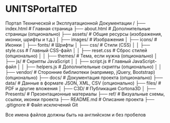 # UNITSPortalTED
 Портал Технической и Эксплуатационной Документации
/
├── index.html            # Главная страница
├── about.html            # Дополнительные страницы (опционально)
├── assets/               # Общие ресурсы (изображения, иконки, шрифты и т.д.)
│   ├── images/           # Изображения
│   ├── icons/            # Иконки
│   ├── fonts/            # Шрифты
│   ├── css/                  # Стили (CSS)
│   │   ├── style.css         # Главный CSS-файл
│   │   ├── reset.css         # Сброс стилей (опционально)
│   │   ├── themes/           # Тема, если нужна (опционально)
│   ├── js/               # Скрипты JavaScript
│   │   ├── script.js         # Главный JavaScript-файл
│   │   ├── helpers.js        # Дополнительные скрипты (опционально)
│   │   ├── vendor/           # Сторонние библиотеки (например, jQuery, Bootstrap) (опционально)
├── docs/                 # Документация проекта (опционально)
├── data/                 # Данные в формате JSON, XML, CSV (опционально)
├── files/                # PDF и другие вложения
│   ├── C3D/                  # Публикация Cortona3D
│   ├── Presents/             # Презентационные материалы
├── ref/                  # Визуальные схемы, ссылки, иконки проекта
├── README.md             # Описание проекта
├── .gitignore            # Файл исключений Git


Все имена файлов должны быть на английском и без пробелов